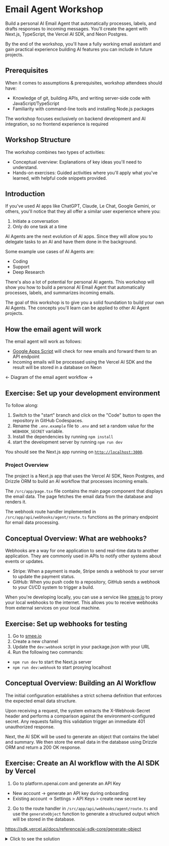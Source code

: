# Email Agent Workshop

Build a personal AI Email Agent that automatically processes, labels, and drafts responses to incoming messages. You'll create the agent with Next.js, TypeScript, the Vercel AI SDK, and Neon Postgres.

By the end of the workshop, you'll have a fully working email assistant and gain practical experience building AI features you can include in future projects.

## Prerequisites

When it comes to assumptions & prerequisites, workshop attendees should have:

- Knowledge of git, building APIs, and writing server-side code with JavaScript/TypeScript
- Familiarity with command-line tools and installing Node.js packages

The workshop focuses exclusively on backend development and AI integration, so no frontend experience is required

## Workshop Structure

The workshop combines two types of activities:

- Conceptual overview: Explanations of key ideas you'll need to understand.
- Hands-on exercises: Guided activities where you'll apply what you've learned, with helpful code snippets provided.

## Introduction

If you've used AI apps like ChatGPT, Claude, Le Chat, Google Gemini, or others, you'll notice that they all offer a similar user experience where you:

1. Initiate a conversation
2. Only do one task at a time

AI Agents are the next evolution of AI apps. Since they will allow you to delegate tasks to an AI and have them done in the background.

Some example use cases of AI Agents are:

- Coding
- Support
- Deep Research

There's also a lot of potential for personal AI agents. This workshop will show you how to build a personal AI Email Agent that automatically processes, labels, and summarizes incoming emails.

The goal of this workshop is to give you a solid foundation to build your own AI Agents. The concepts you'll learn can be applied to other AI Agent projects.

## How the email agent will work

The email agent will work as follows:

- [Google Apps Script](https://script.google.com) will check for new emails and forward them to an API endpoint
- Incoming emails will be processed using the Vercel AI SDK and the result will be stored in a database on Neon

<- Diagram of the email agent workflow ->

## Exercise: Set up your development environment

To follow along:

1. Switch to the "start" branch and click on the "Code" button to open the repository in GitHub Codespaces.
2. Rename the `.env.example` file to `.env` and set a random value for the `WEBHOOK_SECRET` variable.
3. Install the dependencies by running `npm install`
4. start the development server by running `npm run dev`

You should see the Next.js app running on [`http://localhost:3000`](http://localhost:3000).

### Project Overview

The project is a Next.js app that uses the Vercel AI SDK, Neon Postgres, and Drizzle ORM to build an AI workflow that processes incoming emails.

The `/src/app/page.tsx` file contains the main page component that displays the email data. The page fetches the email data from the database and renders it.

The webhook route handler implemented in `/src/app/api/webhooks/agent/route.ts` functions as the primary endpoint for email data processing.

## Conceptual Overview: What are webhooks?

Webhooks are a way for one application to send real-time data to another application. They are commonly used in APIs to notify other systems about events or updates.

- Stripe: When a payment is made, Stripe sends a webhook to your server to update the payment status.
- GitHub: When you push code to a repository, GitHub sends a webhook to your CI/CD system to trigger a build.

When you're developing locally, you can use a service like [smee.io](https://smee.io) to proxy your local webhooks to the internet. This allows you to receive webhooks from external services on your local machine.

## Exercise: Set up webhooks for testing

1. Go to [smee.io](https://smee.io)
1. Create a new channel
1. Update the `dev:webhook` script in your package.json with your URL
1. Run the following two commands:

- `npm run dev` to start the Next.js server
- `npm run dev:webhook` to start proxying localhost

## Conceptual Overview: Building an AI Workflow

The initial configuration establishes a strict schema definition that enforces the expected email data structure.

Upon receiving a request, the system extracts the X-Webhook-Secret header and performs a comparison against the environment-configured secret. Any requests failing this validation trigger an immediate 401 unauthorized response.

Next, the AI SDK will be used to generate an object that contains the label and summary. We then store the email data in the database using Drizzle ORM and return a 200 OK response.

## Exercise: Create an AI workflow with the AI SDK by Vercel

1. Go to platform.openai.com and generate an API Key

- New account -> generate an API key during onboarding
- Existing account -> Settings > API Keys > create new secret key

2. Go to the route handler in `/src/app/api/webhooks/agent/route.ts` and use the `generateObject` function to generate a structured output which will be stored in the database.

https://sdk.vercel.ai/docs/reference/ai-sdk-core/generate-object

<details>

<summary>Click to see the solution</summary>

```ts
// code above unchanged

const result = await generateObject({
  model: openai("gpt-4o-2024-08-06", { structuredOutputs: true }),
  schemaName: "email",
  schemaDescription: "An email summary.",
  schema: z.object({ summary: z.string(), labels: z.array(z.string()) }),
  prompt: `Generate a summary and labels for the following email: ${JSON.stringify(
    validatedData,
  )}. The summary should be a 1-2 sentences and only generate 1-2 labels that are relevant to the email.`,
});

await db
  .insert(messages)
  .values({
    id: validatedData.id,
    subject: validatedData.subject,
    from: validatedData.from,
    to: validatedData.to,
    body: validatedData.body,
    attachments: JSON.stringify(validatedData.attachments),
    summary: result.object.summary,
    labels: result.object.labels,
    date: validatedData.date,
  })
  .onConflictDoNothing({ target: messages.id });

return NextResponse.json({
  status: "success",
  data: {
    email: validatedData,
    summary: result.object.summary,
    labels: result.object.labels,
  },
});

// rest of the code
```

## Conceptual Overview: Google Apps Scripts

Google Apps Script is a cloud-based scripting language that allows you to automate tasks across Google products and third-party services. It's based on JavaScript and can be used to create custom functions, automate workflows, and interact with external APIs.

In this workshop, we'll use Google Apps Script to create a script that checks for new emails in your Gmail account and forwards them to a webhook endpoint. There will then be a trigger that runs the script at regular intervals to check for new emails and forward them.

## Exercise: Automated email forwarding using Google Apps Script

1. Go to script.google.com and create a new project
2. Copy the following snippet and update the `WEBHOOK_URL` and `WEBHOOK_SECRET` values. Make sure that they match the values you're using in your project.

```js
function processRecentEmails() {
  const secondsSinceEpoch = (date) => Math.floor(date.getTime() / 1000);

  const before = new Date(); // current time
  const after = new Date();
  after.setMinutes(before.getMinutes() - 2); // 2 minutes before current time

  const searchQuery = `after:${secondsSinceEpoch(after)} before:${secondsSinceEpoch(before)}`;

  const threads = GmailApp.search(searchQuery);

  // Return if no new emails
  if (threads.length === 0) {
    console.log("No new emails in the last 2 minutes");
    return;
  }

  // Your webhook configuration
  const WEBHOOK_URL = "<YOUR_WEBHOOK_URL>";
  const WEBHOOK_SECRET = "<YOUR_WEBHOOK_SECRET>";

  // Process each thread
  threads.forEach((thread) => {
    const messages = thread.getMessages();

    messages.forEach((message) => {
      // Create email payload
      const emailData = {
        id: message.getId(),
        subject: message.getSubject(),
        from: message.getFrom(),
        to: message.getTo(),
        date: message.getDate(),
        body: message.getPlainBody(),
        attachments: message.getAttachments().map((attachment) => ({
          name: attachment.getName(),
          type: attachment.getContentType(),
          size: attachment.getSize(),
        })),
      };

      // Prepare webhook request
      const options = {
        method: "POST",
        contentType: "application/json",
        headers: {
          "X-Webhook-Secret": `${WEBHOOK_SECRET}`,
        },
        payload: JSON.stringify(emailData),
        muteHttpExceptions: true,
      };

      try {
        // Send to webhook
        const response = UrlFetchApp.fetch(WEBHOOK_URL, options);

        if (response.getResponseCode() === 200) {
          console.log(`Successfully forwarded email: ${message.getSubject()}`);
        } else {
          console.error(
            `Failed to forward email: ${message.getSubject()}. Status: ${response.getResponseCode()}`,
          );
        }
      } catch (error) {
        console.error(
          `Error forwarding email: ${message.getSubject()}. Error: ${error.toString()}`,
        );
      }
    });
  });
}
```

3. Deployment

- Click Deploy > New Deployment
- Select the deployment type to be `Web app`
- Click Deploy
- Click `Authorize access`, You'll see a warning saying the app isn't verified, so choose the "advanced" option and click Go to <your project name> (unsafe) and then Allow.

4. Create a trigger

- Go back to the Google apps script console and choose "Triggers" from the sidebar
- Click “Add Trigger”
- Choose the `processRecentEmails` function
- Select type of time based trigger to be “Minutes Timer” and have it run every minute


and that's it! Your Google Apps Script is now set up to forward emails to your webhook endpoint.
